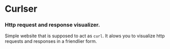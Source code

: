 # Curlser

### Http request and response visualizer.

Simple website that is supposed to act as `curl`. 
It alows you to visualize http requests and responses in a friendlier form.
